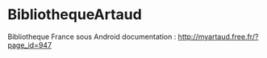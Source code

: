 # BibliothequeArtaud
Bibliotheque France sous Android documentation : http://myartaud.free.fr/?page_id=947
